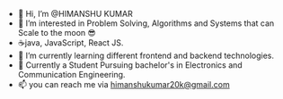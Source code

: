 - 👋 Hi, I’m @HIMANSHU KUMAR
- 👀 I’m interested in Problem Solving, Algorithms and Systems that can Scale to the moon 😎 
- ☕java, JavaScript, React JS.
- 🌱 I’m currently learning different frontend and backend technologies.
- 💞️ Currently a Student Pursuing bachelor's in Electronics and Communication Engineering.
- 📫 you can reach me via himanshukumar20k@gmail.com

<!---
HIMANSHU9871/HIMANSHU9871 is a ✨ special ✨ repository because its `README.md` (this file) appears on your GitHub profile.
You can click the Preview link to take a look at your changes.
--->
